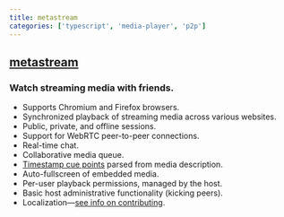 ```yaml
---
title: metastream
categories: ['typescript', 'media-player', 'p2p']
---
```

## [metastream](https://github.com/samuelmaddock/metastream)

### Watch streaming media with friends.


- Supports Chromium and Firefox browsers.
- Synchronized playback of streaming media across various websites.
- Public, private, and offline sessions.
- Support for WebRTC peer-to-peer connections.
- Real-time chat.
- Collaborative media queue.
- [Timestamp cue points](./resources/screenshots/screenshot2.png) parsed from media description.
- Auto-fullscreen of embedded media.
- Per-user playback permissions, managed by the host.
- Basic host administrative functionality (kicking peers).
- Localization—[see info on contributing](./packages/metastream-app/src/locale#contributing).
